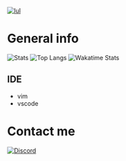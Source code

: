 
[![lul](https://readme-typing-svg.herokuapp.com?font=futura&color=15F6F7&size=22&center=true&multiline=true&width=600&height=100&lines=Hi%2C+i'm+R%C3%A9my+%F0%9F%91%8B;I'm+a+%F0%9F%9A%80+french+developer%F0%9F%9A%80;%E2%AC%87%EF%B8%8F+here+is+a+rapid+overview+of+my+activity+%E2%AC%87%EF%B8%8F)](https://www.youtube.com/watch?v=iik25wqIuFo)

# General info

![Stats](https://github-readme-stats.vercel.app/api?username=Waz0x&count_private=true&theme=tokyonight&hide=stars&show_icons=true)
![Top Langs](https://github-readme-stats.vercel.app/api/top-langs/?username=Waz0x&layout=compact&theme=tokyonight)
![Wakatime Stats](https://github-readme-stats.vercel.app/api/wakatime?username=@Waz0x&theme=tokyonight)

## IDE

- vim
- vscode

# Contact me

[![Discord](https://lanyard-profile-readme.vercel.app/api/606758395583922176?theme=light&bg=809ecf&animated=false&hideDiscrim=true&borderRadius=30px&hideStatus=true)](https://discord.com/users/606758395583922176)
